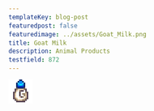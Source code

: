 ```yaml
---
templateKey: blog-post
featuredpost: false
featuredimage: ../assets/Goat_Milk.png
title: Goat Milk
description: Animal Products
testfield: 872
---
```

![Goat Milk](../assets/Goat_Milk.png)